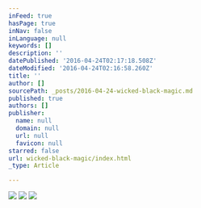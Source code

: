 ```yaml
---
inFeed: true
hasPage: true
inNav: false
inLanguage: null
keywords: []
description: ''
datePublished: '2016-04-24T02:17:18.508Z'
dateModified: '2016-04-24T02:16:58.260Z'
title: ''
author: []
sourcePath: _posts/2016-04-24-wicked-black-magic.md
published: true
authors: []
publisher:
  name: null
  domain: null
  url: null
  favicon: null
starred: false
url: wicked-black-magic/index.html
_type: Article

---
```

![](https://the-grid-user-content.s3-us-west-2.amazonaws.com/76f2b385-7dd4-4076-af3f-1721ca2f40d5.jpg)
![](https://the-grid-user-content.s3-us-west-2.amazonaws.com/85f4a5ed-60f7-46a6-ab00-db97dddaa71c.jpg)
![](https://the-grid-user-content.s3-us-west-2.amazonaws.com/4639819f-66e3-462a-9512-3547c819d789.jpg)
